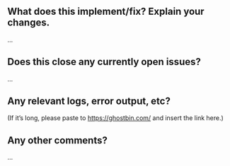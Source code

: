 <!-- Thanks for sending a pull request!

Here's how it's done:
0. If you are planing a large feature, please, discuss it first in the separate issue
1. Make sure that you open your pull-request to the `develop` branch (master branch is protected anyways)
2. Make sure that tests pass
3. Make sure that your code has the same style

Please make sure you click the link above to view the contribution guidelines, then fill out the blanks below. -->

What does this implement/fix? Explain your changes.
---------------------------------------------------
…

Does this close any currently open issues?
------------------------------------------
…

Any relevant logs, error output, etc?
-------------------------------------
(If it’s long, please paste to https://ghostbin.com/ and insert the link here.)

Any other comments?
-------------------
…
